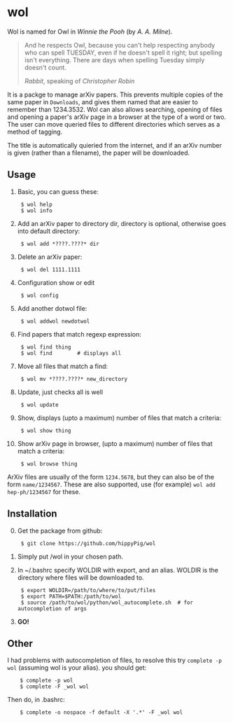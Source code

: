 wol
===

Wol is named for Owl in *Winnie the Pooh* (by *A. A. Milne*).


>    And he respects Owl, because you can't help respecting anybody
>    who can spell TUESDAY, even if he doesn't spell it right; but
>    spelling isn't everything. There are days when spelling Tuesday
>    simply doesn't count.
>
>*Rabbit*, speaking of *Christopher Robin*

It is a packge to manage arXiv papers.
This prevents multiple copies of the same paper in `Downloads`, and gives them named that are easier to remember than 1234.3532.
Wol can also allows searching, opening of files and opening a paper's arXiv page in a browser at the type of a word or two.
The user can move queried files to different directories which serves as a method of tagging.

The title is automatically quieried from the internet, and if an arXiv number is given (rather than a filename), the paper will be downloaded.


Usage
---

1) Basic, you can guess these:

        $ wol help
        $ wol info

2) Add an arXiv paper to directory dir, directory is optional, otherwise goes
into default directory:

        $ wol add *????.????* dir

3) Delete an arXiv paper:

        $ wol del 1111.1111

3) Configuration show or edit

        $ wol config

4) Add another dotwol file:

        $ wol addwol newdotwol

5) Find papers that match regexp expression:

        $ wol find thing
        $ wol find        # displays all

6) Move all files that match a find:

        $ wol mv *????.????* new_directory

7) Update, just checks all is well

        $ wol update

8) Show, displays (upto a maximum) number of files that match a criteria:

        $ wol show thing

9) Show arXiv page in browser, (upto a maximum) number of files that match a criteria:

        $ wol browse thing

ArXiv files are usually of the form `1234.5678`, but they can also be of the
form `name/1234567`.
These are also supported, use (for example) `wol add hep-ph/1234567`
for these.


Installation
------------
0) Get the package from github:

        $ git clone https://github.com/hippyPig/wol

1) Simply put /wol in your chosen path.
2) In ~/.bashrc specify WOLDIR with export, and an alias.
   WOLDIR is the directory where files will be downloaded to.

        $ export WOLDIR=/path/to/where/to/put/files
        $ export PATH=$PATH:/path/to/wol
        $ source /path/to/wol/python/wol_autocomplete.sh  # for autocompletion of args

3) **GO!**

Other
-----
I had problems with autocompletion of files, to resolve this try
`complete -p wol` (assuming wol is your alias). you should get:

        $ complete -p wol
        $ complete -F _wol wol

Then do, in .bashrc:

        $ complete -o nospace -f default -X '.*' -F _wol wol



